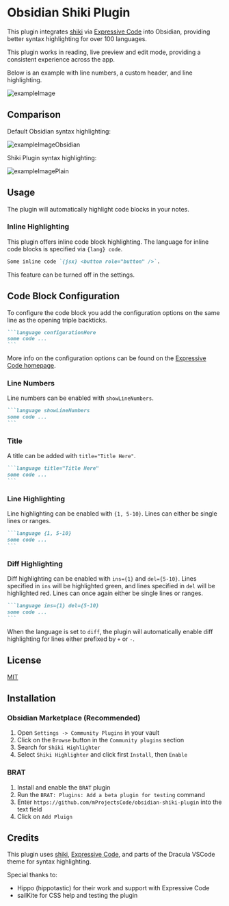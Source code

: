 # Obsidian Shiki Plugin

This plugin integrates [shiki](https://shiki.style/) via [Expressive Code](https://expressive-code.com/) into Obsidian, providing better syntax highlighting for over 100 languages.

This plugin works in reading, live preview and edit mode, providing a consistent experience across the app.

Below is an example with line numbers, a custom header, and line highlighting.

![exampleImage](https://raw.githubusercontent.com/mProjectsCode/obsidian-shiki-plugin/master/exampleImage.png)

## Comparison

Default Obsidian syntax highlighting:

![exampleImageObsidian](https://raw.githubusercontent.com/mProjectsCode/obsidian-shiki-plugin/master/exampleImageObsidian.png)

Shiki Plugin syntax highlighting:

![exampleImagePlain](https://raw.githubusercontent.com/mProjectsCode/obsidian-shiki-plugin/master/exampleImagePlain.png)

## Usage

The plugin will automatically highlight code blocks in your notes.

### Inline Highlighting

This plugin offers inline code block highlighting. The language for inline code blocks is specified via `{lang} code`.

```md
Some inline code `{jsx} <button role="button" />`.
```

This feature can be turned off in the settings.

## Code Block Configuration

To configure the code block you add the configuration options on the same line as the opening triple backticks.

````md
```language configurationHere
some code ...
```
````

More info on the configuration options can be found on the [Expressive Code homepage](https://expressive-code.com/).

### Line Numbers

Line numbers can be enabled with `showLineNumbers`.

````md
```language showLineNumbers
some code ...
```
````

### Title

A title can be added with `title="Title Here"`.

````md
```language title="Title Here"
some code ...
```
````

### Line Highlighting

Line highlighting can be enabled with `{1, 5-10}`.
Lines can either be single lines or ranges.

````md
```language {1, 5-10}
some code ...
```
````

### Diff Highlighting

Diff highlighting can be enabled with `ins={1}` and `del={5-10}`.
Lines specified in `ins` will be highlighted green, and lines specified in `del` will be highlighted red.
Lines can once again either be single lines or ranges.

````md
```language ins={1} del={5-10}
some code ...
```
````

When the language is set to `diff`, the plugin will automatically enable diff highlighting for lines either prefixed by `+` or `-`.

## License

[MIT](https://github.com/mProjectsCode/obsidian-shiki-plugin/blob/master/LICENSE)

## Installation

### Obsidian Marketplace (Recommended)

1. Open `Settings -> Community Plugins` in your vault
2. Click on the `Browse` button in the `Community plugins` section
3. Search for `Shiki Highlighter`
4. Select `Shiki Highlighter` and click first `Install`, then `Enable`

### BRAT

1. Install and enable the `BRAT` plugin
2. Run the `BRAT: Plugins: Add a beta plugin for testing` command
3. Enter `https://github.com/mProjectsCode/obsidian-shiki-plugin` into the text field
4. Click on `Add Pluign`

## Credits

This plugin uses [shiki](https://shiki.style/), [Expressive Code](https://expressive-code.com/), and parts of the Dracula VSCode theme for syntax highlighting.

Special thanks to:

-   Hippo (hippotastic) for their work and support with Expressive Code
-   sailKite for CSS help and testing the plugin

